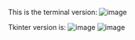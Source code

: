This is the terminal version:
![image](https://github.com/user-attachments/assets/249ac4a9-ffa6-4d53-b89c-649674e91f3b)

Tkinter version is:
![image](https://github.com/user-attachments/assets/9fa3c851-2e4c-4e6a-b183-a15d70c9c360)
![image](https://github.com/user-attachments/assets/4ba13b24-aae0-424d-844c-720cf0abdeaa)

